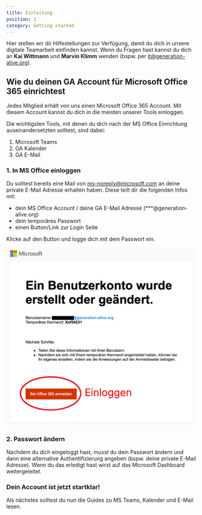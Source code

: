 ```yaml
---
title: Einleitung
position: 1
category: Getting started
---
```


Hier stellen wir dir Hilfestellungen zur Verfügung, damit du dich in unsere digitale Teamarbeit einfinden kannst. Wenn du Fragen hast kannst du dich an **Kai Wittmann** und **Marvin Klimm** wenden (bspw. per <it@generation-alive.org>).

## Wie du deinen GA Account für Microsoft Office 365 einrichtest
Jedes Mitglied erhält von uns einen Microsoft Office 365 Account. Mit diesem Account kannst du dich in die meisten unserer Tools einloggen.

Die wichtigsten Tools, mit denen du dich nach der MS Office Einrichtung auseinandersetzten solltest, sind dabei:
1. Microsoft Teams
2. GA Kalender
3. GA E-Mail

### 1. In MS Office einloggen
Du solltest bereits eine Mail von <ms-noreply@microsoft.com> an deine private E-Mail Adresse erhalten haben. Diese teilt dir die folgenden Infos mit:

* dein MS Office Account / deine GA E-Mail Adresse (***@generation-alive.org)
* dein temporäres Passwort
* einen Button/Link zur Login Seite

Klicke auf den Button und logge dich mit dem Passwort ein.

![Screenshot der Bestätigungsmail](/assets/office_1mail.jpg "Bestätigungsmail")

### 2. Passwort ändern
Nachdem du dich eingeloggt hast, musst du dein Passwort ändern und dann eine alternative Authentifizierung angeben (bspw. deine private E-Mail Adresse). Wenn du das erledigt hast wirst auf das Microsoft Dashboard weitergeleitet.

### Dein Account ist jetzt startklar!
Als nächstes solltest du nun die Guides zu MS Teams, Kalender und E-Mail lesen.